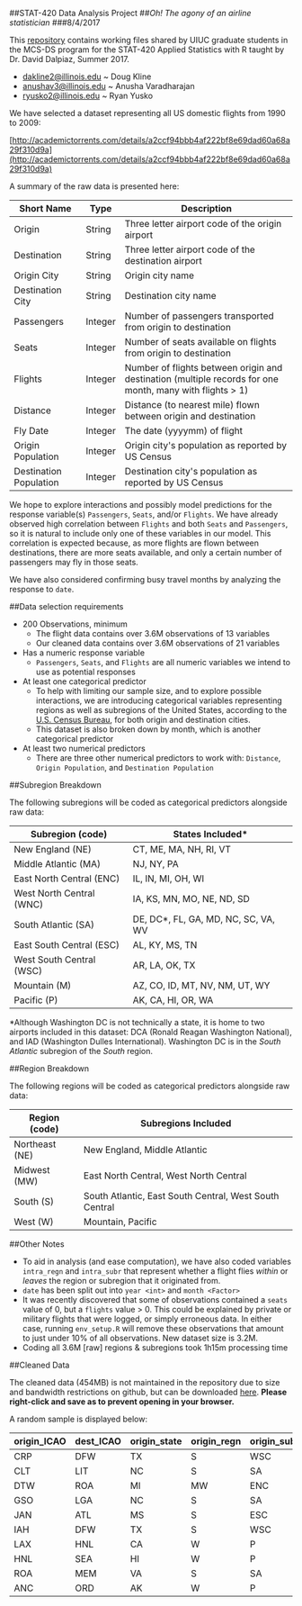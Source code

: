 ##STAT-420 Data Analysis Project
##*Oh! The agony of an airline statistician*
###8/4/2017

This [repository](https://github.com/ryusko2/stat420-analysis) contains working files shared by UIUC graduate students in the MCS-DS program for the STAT-420 Applied Statistics with R taught by Dr. David Dalpiaz, Summer 2017.

* dakline2@illinois.edu ~ Doug Kline
* anushav3@illinois.edu ~ Anusha Varadharajan
* ryusko2@illinois.edu  ~ Ryan Yusko

We have selected a dataset representing all US domestic flights from 1990 to 2009:

[http://academictorrents.com/details/a2ccf94bbb4af222bf8e69dad60a68a29f310d9a](http://academictorrents.com/details/a2ccf94bbb4af222bf8e69dad60a68a29f310d9a)

A summary of the raw data is presented here:
  
| Short Name             | Type    | Description                                                                                              |
|------------------------|---------|----------------------------------------------------------------------------------------------------------|
| Origin                 | String  | Three letter airport code of the origin airport                                                          |
| Destination            | String  | Three letter airport code of the destination airport                                                     |
| Origin City            | String  | Origin city name                                                                                         |
| Destination City       | String  | Destination city name                                                                                    |
| Passengers             | Integer | Number of passengers transported from origin to destination                                              |
| Seats                  | Integer | Number of seats available on flights from origin to destination                                          |
| Flights                | Integer | Number of flights between origin and destination (multiple records for one month, many with flights > 1) |
| Distance               | Integer | Distance (to nearest mile) flown between origin and destination                                          |
| Fly Date               | Integer | The date (yyyymm) of flight                                                                              |
| Origin Population      | Integer | Origin city's population as reported by US Census                                                        |
| Destination Population | Integer | Destination city's population as reported by US Census                                                   |

We hope to explore interactions and possibly model predictions for the response variable(s) `Passengers`, `Seats`, and/or `Flights`.  We have already observed high correlation between `Flights` and both `Seats` and `Passengers`, so it is natural to include only one of these variables in our model.  This correlation is expected because, as more flights are flown between destinations, there are more seats available, and only a certain number of passengers may fly in those seats.

We have also considered confirming busy travel months by analyzing the response to `date`. 

##Data selection requirements
* 200 Observations, minimum
    - The flight data contains over 3.6M observations of 13 variables
    - Our cleaned data contains over 3.6M observations of 21 variables
* Has a numeric response variable
    - `Passengers`, `Seats`, and `Flights` are all numeric variables we intend to use as potential responses
* At least one categorical predictor
    - To help with limiting our sample size, and to explore possible interactions, we are introducing categorical variables representing regions as well as subregions of the United States, according to the [U.S. Census Bureau](https://www2.census.gov/geo/pdfs/maps-data/maps/reference/us_regdiv.pdf), for both origin and destination cities.
    - This dataset is also broken down by month, which is another categorical predictor
* At least two numerical predictors
    - There are three other numerical predictors to work with: `Distance`, `Origin Population`, and `Destination Population`
    
##Subregion Breakdown

The following subregions will be coded as categorical predictors alongside raw data:

| Subregion (code)         | States Included*                    |
|--------------------------|-------------------------------------|
| New England (NE)         | CT, ME, MA, NH, RI, VT              |
| Middle Atlantic (MA)     | NJ, NY, PA                          |
| East North Central (ENC) | IL, IN, MI, OH, WI                  |
| West North Central (WNC) | IA, KS, MN, MO, NE, ND, SD          |
| South Atlantic (SA)      | DE, DC*, FL, GA, MD, NC, SC, VA, WV |
| East South Central (ESC) | AL, KY, MS, TN                      |
| West South Central (WSC) | AR, LA, OK, TX                      |
| Mountain (M)             | AZ, CO, ID, MT, NV, NM, UT, WY      |
| Pacific (P)              | AK, CA, HI, OR, WA                  |

\*Although Washington DC is not technically a state, it is home to two airports included in this dataset: DCA (Ronald Reagan Washington National), and IAD (Washington Dulles International).  Washington DC is in the *South Atlantic* subregion of the *South* region.

##Region Breakdown

The following regions will be coded as categorical predictors alongside raw data:

| Region (code)  | Subregions Included                                    |
|----------------|--------------------------------------------------------|
| Northeast (NE) | New England, Middle Atlantic                           |
| Midwest (MW)   | East North Central, West North Central                 |
| South (S)      | South Atlantic, East South Central, West South Central |
| West (W)       | Mountain, Pacific                                      |

##Other Notes

* To aid in analysis (and ease computation), we have also coded variables `intra_regn` and `intra_subr` that represent whether a flight flies *within* or *leaves* the region or subregion that it originated from.
* `date` has been split out into `year <int>` and `month <Factor>`
* It was recently discovered that some of observations contained a `seats` value of 0, but a `flights` value > 0.  This could be explained by private or military flights that were logged, or simply erroneous data.  In either case, running `env_setup.R` will remove these observations that amount to just under 10% of all observations.  New dataset size is 3.2M.
* Coding all 3.6M [raw] regions & subregions took 1h15m processing time

##Cleaned Data

The cleaned data (454MB) is not maintained in the repository due to size and bandwidth restrictions on github, but can be downloaded [here](https://http://ryusko2.web.engr.illinois.edu/files/flight_edges.csv).  **Please right-click and save as to prevent opening in your browser.**

A random sample is displayed below:

|origin_ICAO |dest_ICAO |origin_state |origin_regn |origin_subr |dest_state |dest_regn |dest_subr |intra_regn |intra_subr | passengers| seats| flights| dist|   date| year|month | origin_pop| dest_pop|
|:-----------|:---------|:------------|:-----------|:-----------|:----------|:---------|:---------|:----------|:----------|----------:|-----:|-------:|----:|------:|----:|:-----|----------:|--------:|
|CRP         |DFW       |TX           |S           |WSC         |TX         |S         |WSC       |TRUE       |TRUE       |       3379|  9523|      89|  354| 199101| 1991|Jan   |     374065|  8182938|
|CLT         |LIT       |NC           |S           |SA          |AR         |S         |WSC       |TRUE       |FALSE      |       1801|  4488|      66|  642| 199301| 1993|Jan   |    1086132|   554606|
|DTW         |ROA       |MI           |MW          |ENC         |VA         |S         |SA        |FALSE      |FALSE      |       1433|  2642|      58|  382| 200601| 2006|Jan   |    8969084|   294767|
|GSO         |LGA       |NC           |S           |SA          |NY         |NE        |MA        |FALSE      |FALSE      |        182|   206|       2|  461| 199312| 1993|Dec   |     561098| 34026518|
|JAN         |ATL       |MS           |S           |ESC         |GA         |S         |SA        |TRUE       |FALSE      |       2502|  3100|      62|  341| 200208| 2002|Aug   |     504423|  4555490|
|IAH         |DFW       |TX           |S           |WSC         |TX         |S         |WSC       |TRUE       |TRUE       |       3300|  4368|      42|  224| 199612| 1996|Dec   |    4268132|  8994450|
|LAX         |HNL       |CA           |W           |P           |HI         |W         |P         |TRUE       |TRUE       |          0|     0|      26| 2556| 200608| 2006|Aug   |   25427320|   903467|
|HNL         |SEA       |HI           |W           |P           |WA         |W         |P         |TRUE       |TRUE       |       8535|  9420|      60| 2677| 200911| 2009|Nov   |     907574|  6815696|
|ROA         |MEM       |VA           |S           |SA          |TN         |S         |ESC       |TRUE       |FALSE      |          0|     0|       3|  580| 200507| 2005|Jul   |     292054|  1261429|
|ANC         |ORD       |AK           |W           |P           |IL         |MW        |ENC       |FALSE      |FALSE      |          0|     0|      19| 2846| 200706| 2007|Jun   |     360908| 18903872|